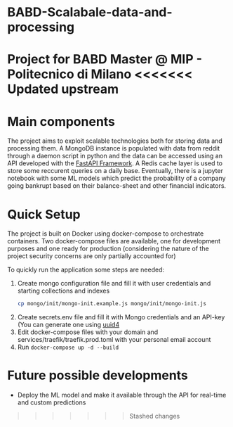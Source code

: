# BABD-Scalabale-data-and-processing
 Project for BABD Master @ MIP - Politecnico di Milano
<<<<<<< Updated upstream
=======

# Main components
 The project aims to exploit scalable technologies both for storing data and processing them.
 A MongoDB instance is populated with data from reddit through a daemon script in python and the data can be accessed using an API developed with the [FastAPI Framework](https://fastapi.tiangolo.com/).
 A Redis cache layer is used to store some reccurent queries on a daily base.
 Eventually, there is a jupyter notebook with some ML models which predict the probability of a company going bankrupt based on their balance-sheet and other financial indicators.

# Quick Setup
 The project is built on Docker using docker-compose to orchestrate containers. Two docker-compose files are available, one for development purposes and one ready for production (considering the nature of the project security concerns are only partially accounted for)

 To quickly run the application some steps are needed:
 1. Create mongo configuration file and fill it with user credentials and starting collections and indexes
    ```bash
    cp mongo/init/mongo-init.example.js mongo/init/mongo-init.js
    ```
 2. Create secrets.env file and fill it with Mongo credentials and an API-key (You can generate one using [uuid4](https://www.uuidgenerator.net/)
 3. Edit docker-compose files with your domain and services/traefik/traefik.prod.toml with your personal email account
 4. Run `docker-compose up -d --build`

# Future possible developments
 * Deploy the ML model and make it available through the API for real-time and custom predictions
 
>>>>>>> Stashed changes
